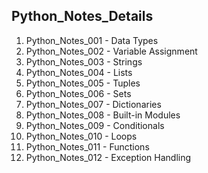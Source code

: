 ## Python_Notes_Details
1. Python_Notes_001 - Data Types
2. Python_Notes_002 - Variable Assignment
3. Python_Notes_003 - Strings
4. Python_Notes_004 - Lists
5. Python_Notes_005 - Tuples
6. Python_Notes_006 - Sets
7. Python_Notes_007 - Dictionaries
8. Python_Notes_008 - Built-in Modules
9. Python_Notes_009 - Conditionals
10. Python_Notes_010 - Loops
11. Python_Notes_011 - Functions
12. Python_Notes_012 - Exception Handling

